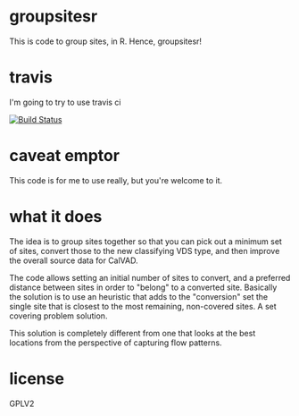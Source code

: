 # groupsitesr

This is code to group sites, in R.  Hence, groupsitesr!

# travis

I'm going to try to use travis ci

[![Build Status](https://travis-ci.org/jmarca/groupsitesr.png?branch=master)](https://travis-ci.org/jmarca/groupsitesr)

# caveat emptor

This code is for me to use really, but you're welcome to it.

# what it does

The idea is to group sites together so that you can pick out a minimum
set of sites, convert those to the new classifying VDS type, and then
improve the overall source data for CalVAD.

The code allows setting an initial number of sites to convert, and a
preferred distance between sites in order to "belong" to a converted
site.  Basically the solution is to use an heuristic that adds to the
"conversion" set the single site that is closest to the most
remaining, non-covered sites.  A set covering problem solution.

This solution is completely different from one that looks at the best
locations from the perspective of capturing flow patterns.

# license

GPLV2
